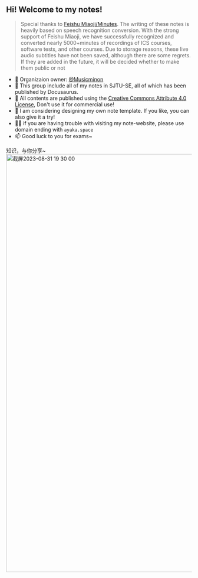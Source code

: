 ## Hi! Welcome to my notes!

> Special thanks to [Feishu Miaoji/Minutes](https://www.feishu.cn/product/minutes). The writing of these notes is heavily based on speech recognition conversion. With the strong support of Feishu Miaoji, we have successfully recognized and converted nearly 5000+minutes of recordings of ICS courses, software tests, and other courses. Due to storage reasons, these live audio subtitles have not been saved, although there are some regrets. If they are added in the future, it will be decided whether to make them public or not


- 👀 Organizaion owner: [@Musicminon](https://github.com/Musicminion)
- 🌈 This group include all of my notes in SJTU-SE, all of which has been published by Docusaurus.
- 🍿 All contents are published using the [Creative Commons Attribute 4.0 License](https://creativecommons.org/licenses/by/4.0/legalcode), Don't use it for commercial use!
- 🧙 I am considering designing my own note template. If you like, you can also give it a try!
- 👩‍💻 if you are having trouble with visiting my note-website, please use domain ending with `ayaka.space`
- 📫 Good luck to you for exams~ 

知识，与你分享~
<img width="1133" alt="截屏2023-08-31 19 30 00" src="https://github.com/ayaka-notes/.github/assets/84625273/76ec63f1-b1de-465c-8eab-19e1ad1e3034">




<!--

**Here are some ideas to get you started:**

🙋‍♀️ A short introduction - what is your organization all about?
🌈 Contribution guidelines - how can the community get involved?
👩‍💻 Useful resources - where can the community find your docs? Is there anything else the community should know?
Fun facts - what does your team eat for breakfast?
Remember, you can do mighty things with the power of [Markdown](https://docs.github.com/github/writing-on-github/getting-started-with-writing-and-formatting-on-github/basic-writing-and-formatting-syntax)
-->
